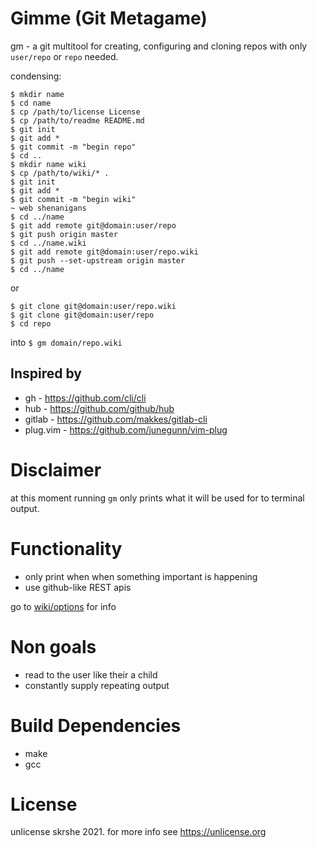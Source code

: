 # Gimme (Git Metagame)
gm - a git multitool for creating, configuring and cloning
repos with only `user/repo` or `repo` needed.

condensing:

```console
$ mkdir name
$ cd name
$ cp /path/to/license License
$ cp /path/to/readme README.md
$ git init
$ git add *
$ git commit -m "begin repo"
$ cd ..
$ mkdir name wiki
$ cp /path/to/wiki/* .
$ git init
$ git add *
$ git commit -m "begin wiki"
~ web shenanigans
$ cd ../name
$ git add remote git@domain:user/repo
$ git push origin master
$ cd ../name.wiki
$ git add remote git@domain:user/repo.wiki
$ git push --set-upstream origin master
$ cd ../name
```

or

```console
$ git clone git@domain:user/repo.wiki
$ git clone git@domain:user/repo
$ cd repo
```

into `$ gm domain/repo.wiki`

## Inspired by
- gh - <https://github.com/cli/cli>
- hub - <https://github.com/github/hub>
- gitlab - <https://github.com/makkes/gitlab-cli>
- plug.vim - <https://github.com/junegunn/vim-plug>


# Disclaimer
at this moment running `gm` only prints what it will be used for to terminal output.

# Functionality
- only print when when something important is happening
- use github-like REST apis

go to [wiki/options](options.md) for info

# Non goals
- read to the user like their a child
- constantly supply repeating output


# Build Dependencies
- make
- gcc

# License
unlicense skrshe 2021. for more info see <https://unlicense.org>
